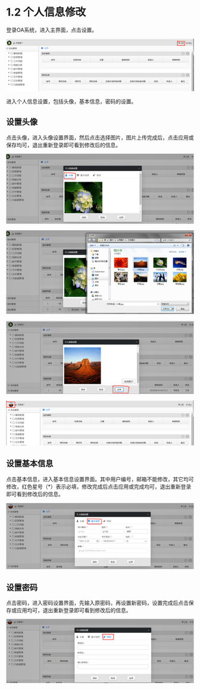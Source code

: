 # 1.2 个人信息修改

登录OA系统，进入主界面，点击设置。

![](../.gitbook/assets/image%20%2824%29.png)

进入个人信息设置，包括头像，基本信息，密码的设置。

## 设置头像

点击头像，进入头像设置界面，然后点击选择图片，图片上传完成后，点击应用或保存均可，退出重新登录即可看到修改后的信息。

![](../.gitbook/assets/image%20%2868%29.png)

![](../.gitbook/assets/image%20%2894%29.png)

![](../.gitbook/assets/image%20%2859%29.png)

![](../.gitbook/assets/image%20%2836%29.png)

## 设置基本信息

点击基本信息，进入基本信息设置界面。其中用户编号，邮箱不能修改，其它均可修改，红色星号（\*）表示必填，修改完成后点击应用或完成均可，退出重新登录即可看到修改后的信息。

![](../.gitbook/assets/image%20%2829%29.png)

## 设置密码

点击密码，进入密码设置界面，先输入原密码，再设置新密码，设置完成后点击保存或应用均可，退出重新登录即可看到修改后的信息。

![](../.gitbook/assets/image%20%2832%29.png)


